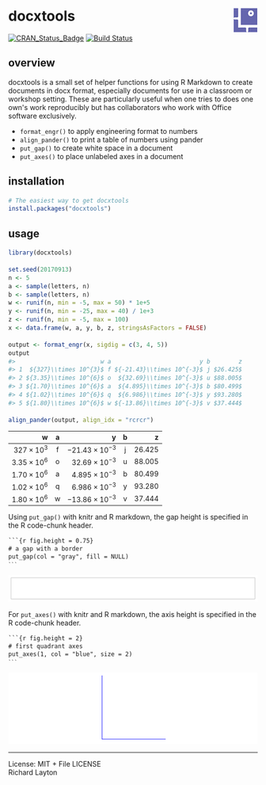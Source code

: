 
docxtools <img src="man/figures/logo.png" align="right" />
==========================================================

[![CRAN\_Status\_Badge](http://www.r-pkg.org/badges/version/docxtools)](http://cran.r-project.org/package=docxtools) [![Build Status](https://travis-ci.org/graphdr/docxtools.svg?branch=master)](https://travis-ci.org/graphdr/docxtools)

overview
--------

docxtools is a small set of helper functions for using R Markdown to create documents in docx format, especially documents for use in a classroom or workshop setting. These are particularly useful when one tries to does one own's work reproducibly but has collaborators who work with Office software exclusively.

-   `format_engr()` to apply engineering format to numbers
-   `align_pander()` to print a table of numbers using pander
-   `put_gap()` to create white space in a document
-   `put_axes()` to place unlabeled axes in a document

installation
------------

``` r
# The easiest way to get docxtools
install.packages("docxtools")
```

usage
-----

``` r
library(docxtools)

set.seed(20170913)
n <- 5
a <- sample(letters, n)
b <- sample(letters, n)
w <- runif(n, min = -5, max = 50) * 1e+5
y <- runif(n, min = -25, max = 40) / 1e+3
z <- runif(n, min = -5, max = 100)
x <- data.frame(w, a, y, b, z, stringsAsFactors = FALSE)

output <- format_engr(x, sigdig = c(3, 4, 5))
output
#>                        w a                         y b        z
#> 1  ${327}\\times 10^{3}$ f ${-21.43}\\times 10^{-3}$ j $26.425$
#> 2 ${3.35}\\times 10^{6}$ o  ${32.69}\\times 10^{-3}$ u $88.005$
#> 3 ${1.70}\\times 10^{6}$ a  ${4.895}\\times 10^{-3}$ b $80.499$
#> 4 ${1.02}\\times 10^{6}$ q  ${6.986}\\times 10^{-3}$ y $93.280$
#> 5 ${1.80}\\times 10^{6}$ w ${-13.86}\\times 10^{-3}$ v $37.444$

align_pander(output, align_idx = "rcrcr")
```

|                      w|  a  |                         y|  b  |       z|
|----------------------:|:---:|-------------------------:|:---:|-------:|
|   327 × 10<sup>3</sup>|  f  |  −21.43 × 10<sup>−3</sup>|  j  |  26.425|
|  3.35 × 10<sup>6</sup>|  o  |   32.69 × 10<sup>−3</sup>|  u  |  88.005|
|  1.70 × 10<sup>6</sup>|  a  |   4.895 × 10<sup>−3</sup>|  b  |  80.499|
|  1.02 × 10<sup>6</sup>|  q  |   6.986 × 10<sup>−3</sup>|  y  |  93.280|
|  1.80 × 10<sup>6</sup>|  w  |  −13.86 × 10<sup>−3</sup>|  v  |  37.444|

Using `put_gap()` with knitr and R markdown, the gap height is specified in the R code-chunk header.

<pre class="r"><code>```{r fig.height = 0.75}
# a gap with a border
put_gap(col = "gray", fill = NULL)
<code>```</code></code></pre>
![](images/README-unnamed-chunk-4-1.png)

For `put_axes()` with knitr and R markdown, the axis height is specified in the R code-chunk header.

<pre class="r"><code>```{r fig.height = 2}
# first quadrant axes
put_axes(1, col = "blue", size = 2)
<code>```</code></code></pre>
![](images/README-unnamed-chunk-5-1.png)

------------------------------------------------------------------------

License: MIT + File LICENSE<br> Richard Layton
